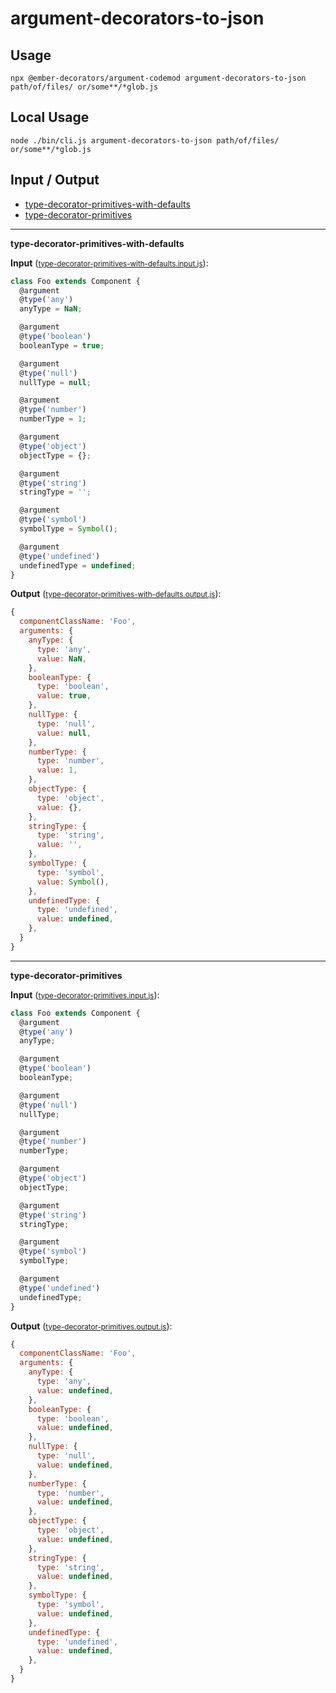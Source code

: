 # argument-decorators-to-json


## Usage

```
npx @ember-decorators/argument-codemod argument-decorators-to-json path/of/files/ or/some**/*glob.js
```

## Local Usage
```
node ./bin/cli.js argument-decorators-to-json path/of/files/ or/some**/*glob.js
```

## Input / Output

<!--FIXTURES_TOC_START-->
* [type-decorator-primitives-with-defaults](#type-decorator-primitives-with-defaults)
* [type-decorator-primitives](#type-decorator-primitives)
<!--FIXTURES_TOC_END-->

<!--FIXTURES_CONTENT_START-->
---
<a id="type-decorator-primitives-with-defaults">**type-decorator-primitives-with-defaults**</a>

**Input** (<small>[type-decorator-primitives-with-defaults.input.js](transforms/argument-decorators-to-json/__testfixtures__/type-decorator-primitives-with-defaults.input.js)</small>):
```js
class Foo extends Component {
  @argument
  @type('any')
  anyType = NaN;

  @argument
  @type('boolean')
  booleanType = true;

  @argument
  @type('null')
  nullType = null;

  @argument
  @type('number')
  numberType = 1;

  @argument
  @type('object')
  objectType = {};

  @argument
  @type('string')
  stringType = '';

  @argument
  @type('symbol')
  symbolType = Symbol();

  @argument
  @type('undefined')
  undefinedType = undefined;
}

```

**Output** (<small>[type-decorator-primitives-with-defaults.output.js](transforms/argument-decorators-to-json/__testfixtures__/type-decorator-primitives-with-defaults.output.js)</small>):
```js
{
  componentClassName: 'Foo',
  arguments: {
    anyType: {
      type: 'any',
      value: NaN,
    },
    booleanType: {
      type: 'boolean',
      value: true,
    },
    nullType: {
      type: 'null',
      value: null,
    },
    numberType: {
      type: 'number',
      value: 1,
    },
    objectType: {
      type: 'object',
      value: {},
    },
    stringType: {
      type: 'string',
      value: '',
    },
    symbolType: {
      type: 'symbol',
      value: Symbol(),
    },
    undefinedType: {
      type: 'undefined',
      value: undefined,
    },
  }
}
```
---
<a id="type-decorator-primitives">**type-decorator-primitives**</a>

**Input** (<small>[type-decorator-primitives.input.js](transforms/argument-decorators-to-json/__testfixtures__/type-decorator-primitives.input.js)</small>):
```js
class Foo extends Component {
  @argument
  @type('any')
  anyType;

  @argument
  @type('boolean')
  booleanType;

  @argument
  @type('null')
  nullType;

  @argument
  @type('number')
  numberType;

  @argument
  @type('object')
  objectType;

  @argument
  @type('string')
  stringType;

  @argument
  @type('symbol')
  symbolType;

  @argument
  @type('undefined')
  undefinedType;
}

```

**Output** (<small>[type-decorator-primitives.output.js](transforms/argument-decorators-to-json/__testfixtures__/type-decorator-primitives.output.js)</small>):
```js
{
  componentClassName: 'Foo',
  arguments: {
    anyType: {
      type: 'any',
      value: undefined,
    },
    booleanType: {
      type: 'boolean',
      value: undefined,
    },
    nullType: {
      type: 'null',
      value: undefined,
    },
    numberType: {
      type: 'number',
      value: undefined,
    },
    objectType: {
      type: 'object',
      value: undefined,
    },
    stringType: {
      type: 'string',
      value: undefined,
    },
    symbolType: {
      type: 'symbol',
      value: undefined,
    },
    undefinedType: {
      type: 'undefined',
      value: undefined,
    },
  }
}
```
<!--FIXTURES_CONTENT_END-->